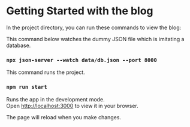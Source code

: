 # Getting Started with the blog

In the project directory, you can run these commands to view the blog:

This command below watches the dummy JSON file which is imitating a database.
### `npx json-server --watch data/db.json --port 8000`

This command runs the project.
### `npm run start`

Runs the app in the development mode.\
Open [http://localhost:3000](http://localhost:3000) to view it in your browser.

The page will reload when you make changes.
